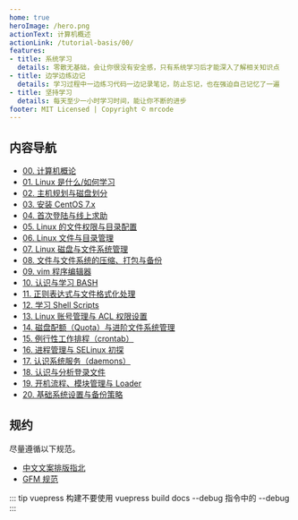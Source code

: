 ```yaml
---
home: true
heroImage: /hero.png
actionText: 计算机概述
actionLink: /tutorial-basis/00/
features:
- title: 系统学习
  details: 零散无基础，会让你很没有安全感，只有系统学习后才能深入了解相关知识点
- title: 边学边练边记
  details: 学习过程中一边练习代码一边记录笔记，防止忘记，也在强迫自己记忆了一遍
- title: 坚持学习
  details: 每天至少一小时学习时间，能让你不断的进步
footer: MIT Licensed | Copyright © mrcode
---
```



## 内容导航

- [00. 计算机概论](./tutorial-basis/00/)
- [01. Linux 是什么/如何学习](./tutorial-basis/01/)
- [02. 主机规划与磁盘划分](./tutorial-basis/02/)
- [03. 安装 CentOS 7.x](./tutorial-basis/03/)
- [04. 首次登陆与线上求助](./tutorial-basis/04/)
- [05. Linux 的文件权限与目录配置](./tutorial-basis/05/)
- [06. Linux 文件与目录管理](./tutorial-basis/06/)
- [07. Linux 磁盘与文件系统管理](./tutorial-basis/07/)
- [08. 文件与文件系统的压缩、打包与备份](./tutorial-basis/08/)
- [09. vim 程序编辑器](./tutorial-basis/09/)
- [10. 认识与学习 BASH](./tutorial-basis/10/)
- [11. 正则表达式与文件格式化处理](./tutorial-basis/11/)
- [12. 学习 Shell Scripts](./tutorial-basis/12/)
- [13. Linux 账号管理与 ACL 权限设置](./tutorial-basis/13/)
- [14. 磁盘配额（Quota）与进阶文件系统管理](./tutorial-basis/14/)
- [15. 例行性工作排程（crontab）](./tutorial-basis/15/)
- [16. 进程管理与 SELinux 初探](./tutorial-basis/16/)
- [17. 认识系统服务（daemons）](./tutorial-basis/17/)
- [18. 认识与分析登录文件](./tutorial-basis/18/)
- [19. 开机流程、模块管理与 Loader](./tutorial-basis/19/)
- [20. 基础系统设置与备份策略](./tutorial-basis/20/)

## 规约

尽量遵循以下规范。

- [中文文案排版指北](https://github.com/mzlogin/chinese-copywriting-guidelines)
- [GFM 规范](https://github.github.com/gfm/)

::: tip
vuepress 构建不要使用 vuepress build docs --debug 指令中的 --debug
:::
